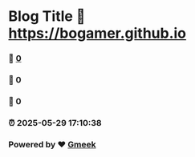 # Blog Title :link: https://bogamer.github.io 
### :page_facing_up: [0](https://bogamer.github.io/tag.html) 
### :speech_balloon: 0 
### :hibiscus: 0 
### :alarm_clock: 2025-05-29 17:10:38 
### Powered by :heart: [Gmeek](https://github.com/Meekdai/Gmeek)
